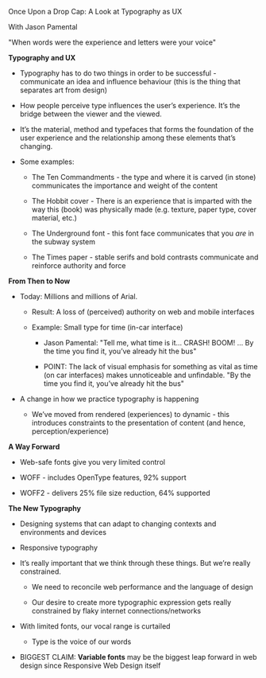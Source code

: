 Once Upon a Drop Cap: A Look at Typography as UX

With Jason Pamental

"When words were the experience and letters were your voice"

**Typography and UX**

* Typography has to do two things in order to be successful - communicate an idea and influence behaviour (this is the thing that separates art from design)

* How people perceive type influences the user’s experience. It’s the bridge between the viewer and the viewed.

* It’s the material, method and typefaces that forms the foundation of the user experience and the relationship among these elements that’s changing.

* Some examples:

    * The Ten Commandments - the type and where it is carved (in stone) communicates the importance and weight of the content

    * The Hobbit cover - There is an experience that is imparted with the way this (book) was physically made (e.g. texture, paper type, cover material, etc.)

    * The Underground font - this font face communicates that you *are* in the subway system

    * The Times paper - stable serifs and bold contrasts communicate and reinforce authority and force

**From Then to Now**

* Today: Millions and millions of Arial.

    * Result: A loss of (perceived) authority on web and mobile interfaces

    * Example: Small type for time (in-car interface)

        * Jason Pamental: "Tell me, what time is it… CRASH! BOOM! … By the time you find it, you’ve already hit the bus"

        * POINT: The lack of visual emphasis for something as vital as time (on car interfaces) makes unnoticeable and unfindable. "By the time you find it, you’ve already hit the bus"

* A change in how we practice typography is happening

    * We’ve moved from rendered (experiences) to dynamic - this introduces constraints to the presentation of content (and hence, perception/experience)

**A Way Forward**

* Web-safe fonts give you very limited control

* WOFF - includes OpenType features, 92% support

* WOFF2 - delivers 25% file size reduction, 64% supported

**The New Typography**

* Designing systems that can adapt to changing contexts and environments and devices

* Responsive typography

* It’s really important that we think through these things. But we’re really constrained.

    * We need to reconcile web performance and the language of design

    * Our desire to create more typographic expression gets really constrained by flaky internet connections/networks

* With limited fonts, our vocal range is curtailed

    * Type is the voice of our words

* BIGGEST CLAIM: **Variable fonts** may be the biggest leap forward in web design since Responsive Web Design itself

